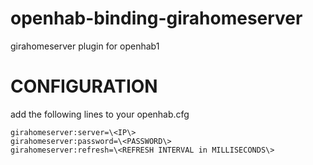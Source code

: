 # openhab-binding-girahomeserver

girahomeserver plugin for openhab1

# CONFIGURATION 

add the following lines to your openhab.cfg

```
girahomeserver:server=\<IP\>
girahomeserver:password=\<PASSWORD\>
girahomeserver:refresh=\<REFRESH INTERVAL in MILLISECONDS\>
```
